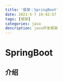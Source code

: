 ```yaml
---
title: '框架：SpringBoot'
date: 2021-5-7 19:42:57
tags: [框架]
categories: java
description: java开发框架
---
```




# SpringBoot

## 介绍
